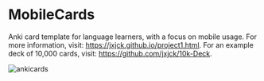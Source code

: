 # MobileCards
Anki card template for language learners, with a focus on mobile usage. For more information, visit: https://jxjck.github.io/project1.html. For an example deck of 10,000 cards, visit: https://github.com/jxjck/10k-Deck.

![ankicards](https://github.com/user-attachments/assets/3b19fcb3-6b4a-4acd-b3ee-908e427188ca)
